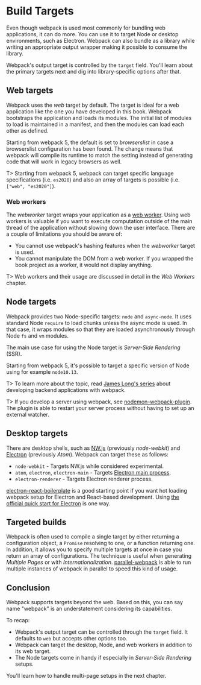 # Build Targets

Even though webpack is used most commonly for bundling web applications, it can do more. You can use it to target Node or desktop environments, such as Electron. Webpack can also bundle as a library while writing an appropriate output wrapper making it possible to consume the library.

Webpack's output target is controlled by the `target` field. You'll learn about the primary targets next and dig into library-specific options after that.

## Web targets

Webpack uses the _web_ target by default. The target is ideal for a web application like the one you have developed in this book. Webpack bootstraps the application and loads its modules. The initial list of modules to load is maintained in a manifest, and then the modules can load each other as defined.

Starting from webpack 5, the default is set to _browserslist_ in case a browserslist configuration has been found. The change means that webpack will compile its runtime to match the setting instead of generating code that will work in legacy browsers as well.

T> Starting from webpack 5, webpack can target specific language specifications (i.e. `es2020`) and also an array of targets is possible (i.e. `["web", "es2020"]`).

### Web workers

The _webworker_ target wraps your application as a [web worker](https://developer.mozilla.org/en-US/docs/Web/API/Web_Workers_API). Using web workers is valuable if you want to execute computation outside of the main thread of the application without slowing down the user interface. There are a couple of limitations you should be aware of:

- You cannot use webpack's hashing features when the _webworker_ target is used.
- You cannot manipulate the DOM from a web worker. If you wrapped the book project as a worker, it would not display anything.

T> Web workers and their usage are discussed in detail in the _Web Workers_ chapter.

## Node targets

Webpack provides two Node-specific targets: `node` and `async-node`. It uses standard Node `require` to load chunks unless the async mode is used. In that case, it wraps modules so that they are loaded asynchronously through Node `fs` and `vm` modules.

The main use case for using the Node target is _Server-Side Rendering_ (SSR).

Starting from webpack 5, it's possible to target a specific version of Node using for example `node10.13`.

T> To learn more about the topic, read [James Long's series](https://jlongster.com/Backend-Apps-with-Webpack--Part-I) about developing backend applications with webpack.

T> If you develop a server using webpack, see [nodemon-webpack-plugin](https://www.npmjs.com/package/nodemon-webpack-plugin). The plugin is able to restart your server process without having to set up an external watcher.

## Desktop targets

There are desktop shells, such as [NW.js](https://nwjs.io/) (previously _node-webkit_) and [Electron](http://electron.atom.io/) (previously _Atom_). Webpack can target these as follows:

- `node-webkit` - Targets NW.js while considered experimental.
- `atom`, `electron`, `electron-main` - Targets [Electron main process](https://github.com/electron/electron/blob/master/docs/tutorial/quick-start.md).
- `electron-renderer` - Targets Electron renderer process.

[electron-react-boilerplate](https://github.com/electron-react-boilerplate/electron-react-boilerplate) is a good starting point if you want hot loading webpack setup for Electron and React-based development. Using [the official quick start for Electron](https://github.com/electron/electron-quick-start) is one way.

## Targeted builds

Webpack is often used to compile a single target by either returning a configuration object, a `Promise` resolving to one, or a function returning one. In addition, it allows you to specify multiple targets at once in case you return an array of configurations. The technique is useful when generating _Multiple Pages_ or with _Internationalization_. [parallel-webpack](https://www.npmjs.com/package/parallel-webpack) is able to run multiple instances of webpack in parallel to speed this kind of usage.

## Conclusion

Webpack supports targets beyond the web. Based on this, you can say name "webpack" is an understatement considering its capabilities.

To recap:

- Webpack's output target can be controlled through the `target` field. It defaults to `web` but accepts other options too.
- Webpack can target the desktop, Node, and web workers in addition to its web target.
- The Node targets come in handy if especially in _Server-Side Rendering_ setups.

You'll learn how to handle multi-page setups in the next chapter.
